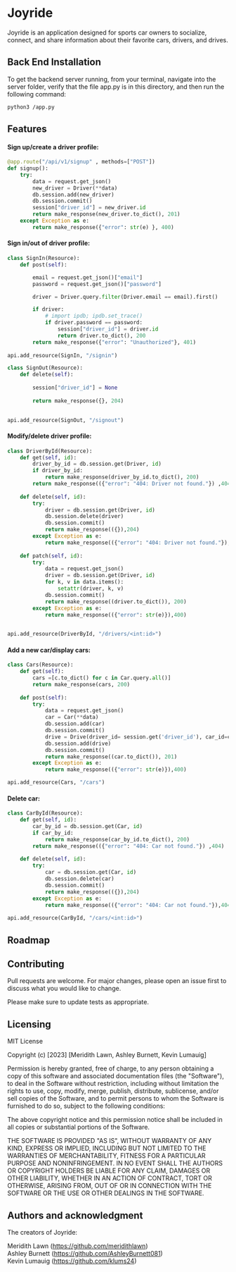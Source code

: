 # Joyride

Joyride is an application designed for sports car owners to socialize, connect, and share information about their favorite cars, drivers, and drives. 


## Back End Installation

To get the backend server running, from your terminal, navigate into the server folder, verify that the file app.py is in this directory, and then run the following command: 

```bash
python3 /app.py
```

## Features
#### Sign up/create a driver profile:
```python
@app.route("/api/v1/signup" , methods=["POST"])
def signup():
    try:
        data = request.get_json()
        new_driver = Driver(**data)
        db.session.add(new_driver)
        db.session.commit()
        session["driver_id"] = new_driver.id
        return make_response(new_driver.to_dict(), 201)
    except Exception as e:
        return make_response({"error": str(e) }, 400)
```

#### Sign in/out of driver profile:
```python
class SignIn(Resource):
    def post(self):

        email = request.get_json()["email"]
        password = request.get_json()["password"]

        driver = Driver.query.filter(Driver.email == email).first()

        if driver:
            # import ipdb; ipdb.set_trace()
            if driver.password == password:
                session["driver_id"] = driver.id
                return driver.to_dict(), 200
        return make_response({"error": "Unauthorized"}, 401)
    
api.add_resource(SignIn, "/signin")

class SignOut(Resource):
    def delete(self):
        
        session["driver_id"] = None
                
        return make_response({}, 204)
        

api.add_resource(SignOut, "/signout")
```
#### Modify/delete driver profile:
```python
class DriverById(Resource):
    def get(self, id):
        driver_by_id = db.session.get(Driver, id)
        if driver_by_id:
            return make_response(driver_by_id.to_dict(), 200)
        return make_response(({"error": "404: Driver not found."}) ,404)
    
    def delete(self, id):
        try:
            driver = db.session.get(Driver, id)
            db.session.delete(driver)
            db.session.commit()
            return make_response(({}),204)
        except Exception as e:
            return make_response(({"error": "404: Driver not found."}),404)
        
    def patch(self, id):
        try:
            data = request.get_json()
            driver = db.session.get(Driver, id)
            for k, v in data.items():
                setattr(driver, k, v)
            db.session.commit()
            return make_response((driver.to_dict()), 200)
        except Exception as e:
            return make_response(({"error": str(e)}),400)    
        

api.add_resource(DriverById, "/drivers/<int:id>")
```

#### Add a new car/display cars:
```python
class Cars(Resource):
    def get(self):
        cars =[c.to_dict() for c in Car.query.all()]
        return make_response(cars, 200)
    
    def post(self):
        try:
            data = request.get_json()
            car = Car(**data)
            db.session.add(car)
            db.session.commit()
            drive = Drive(driver_id= session.get('driver_id'), car_id=car.id )
            db.session.add(drive)
            db.session.commit()
            return make_response((car.to_dict()), 201)
        except Exception as e:
            return make_response(({"error": str(e)}),400)

api.add_resource(Cars, "/cars")
```

#### Delete car:
```python
class CarById(Resource):
    def get(self, id):
        car_by_id = db.session.get(Car, id)
        if car_by_id:
            return make_response(car_by_id.to_dict(), 200)
        return make_response(({"error": "404: Car not found."}) ,404)
        
    def delete(self, id):
        try:
            car = db.session.get(Car, id)
            db.session.delete(car)
            db.session.commit()
            return make_response(({}),204)
        except Exception as e:
            return make_response(({"error": "404: Car not found."}),404)
            
api.add_resource(CarById, "/cars/<int:id>")
```

## Roadmap


## Contributing

Pull requests are welcome. For major changes, please open an issue first
to discuss what you would like to change.

Please make sure to update tests as appropriate.


## Licensing
MIT License

Copyright (c) [2023] [Meridith Lawn, Ashley Burnett, Kevin Lumauig]

Permission is hereby granted, free of charge, to any person obtaining a copy of this software and associated documentation files (the "Software"), to deal in the Software without restriction, including without limitation the rights to use, copy, modify, merge, publish, distribute, sublicense, and/or sell copies of the Software, and to permit persons to whom the Software is furnished to do so, subject to the following conditions:

The above copyright notice and this permission notice shall be included in all copies or substantial portions of the Software.

THE SOFTWARE IS PROVIDED "AS IS", WITHOUT WARRANTY OF ANY KIND, EXPRESS OR IMPLIED, INCLUDING BUT NOT LIMITED TO THE WARRANTIES OF MERCHANTABILITY, FITNESS FOR A PARTICULAR PURPOSE AND NONINFRINGEMENT. IN NO EVENT SHALL THE AUTHORS OR COPYRIGHT HOLDERS BE LIABLE FOR ANY CLAIM, DAMAGES OR OTHER LIABILITY, WHETHER IN AN ACTION OF CONTRACT, TORT OR OTHERWISE, ARISING FROM, OUT OF OR IN CONNECTION WITH THE SOFTWARE OR THE USE OR OTHER DEALINGS IN THE SOFTWARE.

## Authors and acknowledgment
The creators of Joyride:

Meridith Lawn (https://github.com/meridithlawn) <br>
Ashley Burnett (https://github.com/AshleyBurnett081) <br>
Kevin Lumauig (https://github.com/klums24)

